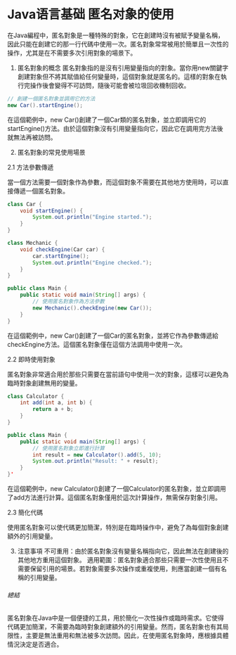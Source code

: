 #  Java语言基础 匿名对象的使用

在Java編程中，匿名對象是一種特殊的對象，它在創建時沒有被賦予變量名稱，因此只能在創建它的那一行代碼中使用一次。匿名對象常常被用於簡單且一次性的操作，尤其是在不需要多次引用對象的場景下。

1. 匿名對象的概念
匿名對象指的是沒有引用變量指向的對象。當你用new關鍵字創建對象但不將其賦值給任何變量時，這個對象就是匿名的。這樣的對象在執行完操作後會變得不可訪問，隨後可能會被垃圾回收機制回收。

```java
// 創建一個匿名對象並調用它的方法
new Car().startEngine();
```
在這個範例中，new Car()創建了一個Car類的匿名對象，並立即調用它的startEngine()方法。由於這個對象沒有引用變量指向它，因此它在調用完方法後就無法再被訪問。

2. 匿名對象的常見使用場景

2.1 方法參數傳遞

當一個方法需要一個對象作為參數，而這個對象不需要在其他地方使用時，可以直接傳遞一個匿名對象。

```java
class Car {
    void startEngine() {
        System.out.println("Engine started.");
    }
}

class Mechanic {
    void checkEngine(Car car) {
        car.startEngine();
        System.out.println("Engine checked.");
    }
}

public class Main {
    public static void main(String[] args) {
        // 使用匿名對象作為方法參數
        new Mechanic().checkEngine(new Car());
    }
}
```
在這個範例中，new Car()創建了一個Car的匿名對象，並將它作為參數傳遞給checkEngine方法。這個匿名對象僅在這個方法調用中使用一次。

2.2 即時使用對象

匿名對象非常適合用於那些只需要在當前語句中使用一次的對象，這樣可以避免為臨時對象創建無用的變量。

```java
class Calculator {
    int add(int a, int b) {
        return a + b;
    }
}

public class Main {
    public static void main(String[] args) {
        // 使用匿名對象立即進行計算
        int result = new Calculator().add(5, 10);
        System.out.println("Result: " + result);
    }
}'
```
在這個範例中，new Calculator()創建了一個Calculator的匿名對象，並立即調用了add方法進行計算。這個匿名對象僅用於這次計算操作，無需保存對象引用。

2.3 簡化代碼

使用匿名對象可以使代碼更加簡潔，特別是在臨時操作中，避免了為每個對象創建額外的引用變量。

3. 注意事項
不可重用：由於匿名對象沒有變量名稱指向它，因此無法在創建後的其他地方重用這個對象。
適用範圍：匿名對象適合那些只需要一次性使用且不需要保留引用的場景。若對象需要多次操作或重複使用，則應當創建一個有名稱的引用變量。

###### 總結
匿名對象在Java中是一個便捷的工具，用於簡化一次性操作或臨時需求。它使得代碼更加簡潔，不需要為臨時對象創建額外的引用變量。然而，匿名對象也有其局限性，主要是無法重用和無法被多次訪問。因此，在使用匿名對象時，應根據具體情況決定是否適合。